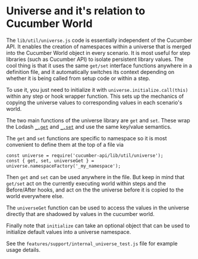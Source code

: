 
# Universe and it's relation to Cucumber World

The `lib/util/universe.js` code is essentially independent of the Cucumber API. It enables the creation of namespaces within a universe that is merged into the Cucumber World object in every scenario. It is most useful for step libraries (such as Cucumber API) to isolate persistent library values.  The cool thing is that it uses the same `get/set` interface functions anywhere in a definition file, and it automatically switches its context depending on whether it is being called from setup code or within a step.

To use it, you just need to initialize it with `universe.initialize.call(this)` within any step or hook wrapper function. This sets up the mechanics of copying the universe values to corresponding values in each scenario's world.

The two main functions of the universe library are `get` and `set`. These wrap the Lodash [`_.get`](https://lodash.com/docs/#get) and [`_.set`](https://lodash.com/docs/#set) and use the same key/value semantics.

The `get` and `set` functions are specific to namespace so it is most convenient to define them at the top of a file via

```
const universe = require('cucumber-api/lib/util/universe');
const { get, set, universeGet } = universe.namespaceFactory('_my_namespace');
```

Then `get` and `set` can be used anywhere in the file. But keep in mind that `get/set` act on the currently executing world within steps and the Before/After hooks, and act on the the universe before it is copied to the world everywhere else.

The `universeGet` function can be used to access the values in the universe directly that are shadowed by values in the cucumber world.

Finally note that `initialize` can take an optional object that can be used to initialize default values into a universe namespace.

See the `features/support/internal_universe_test.js` file for example usage details.
